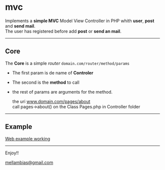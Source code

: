 # mvc
Implements a **simple MVC** Model View Controller in PHP
whith **user**, **post** and **send mail**.    
The user has registered before add __post__ or __send an mail__.

***
## Core
The **Core** is a simple *router* `domain.com/router/method/params`

* The first param is de name of **Controler**
* The second is the **method** to call
* the rest of params are arguments for the method.

     the uri www.domain.com/pages/about    
     call pages->about() on the Class Pages.php in Controller folder

***
## Example
[Web example working](http://mvc.freecluster.eu/)

***

Enjoy!!

[mellambias@gmail.com](mailto:mellambias@gmail.com)
